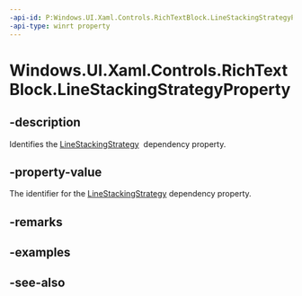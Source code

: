 ```yaml
---
-api-id: P:Windows.UI.Xaml.Controls.RichTextBlock.LineStackingStrategyProperty
-api-type: winrt property
---
```


<!-- Property syntax
public Windows.UI.Xaml.DependencyProperty LineStackingStrategyProperty { get; }
-->

# Windows.UI.Xaml.Controls.RichTextBlock.LineStackingStrategyProperty

## -description
Identifies the [LineStackingStrategy](richtextblock_linestackingstrategy.md)  dependency property.



## -property-value
The identifier for the [LineStackingStrategy](richtextblock_linestackingstrategy.md) dependency property.

## -remarks

## -examples

## -see-also
